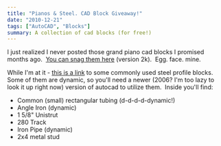 ```yaml
---
title: "Pianos & Steel. CAD Block Giveaway!"
date: "2010-12-21"
tags: ["AutoCAD", "Blocks"]
summary: A collection of cad blocks (for free!)
---
```


I just realized I never posted those grand piano cad blocks I promised months ago.  [You can snag them here](https://scenic-shop.com/files/cad/Blocks/Pianos.dwg) (version 2k).  Egg. face. mine.

While I'm at it - [this is a link](https://scenic-shop.com/files/cad/Blocks/SteelProfiles.dwg) to some commonly used steel profile blocks.  Some of them are dynamic, so you'll need a newer (2006? I'm too lazy to look it up right now) version of autocad to utilize them.  Inside you'll find:

- Common (small) rectangular tubing (d-d-d-d-dynamic!)
- Angle Iron (dynamic)
- 1 5/8" Unistrut
- 280 Track
- Iron Pipe (dynamic)
- 2x4 metal stud
